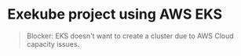 # Exekube project using AWS EKS

> Blocker: EKS doesn't want to create a cluster due to AWS Cloud capacity issues.
